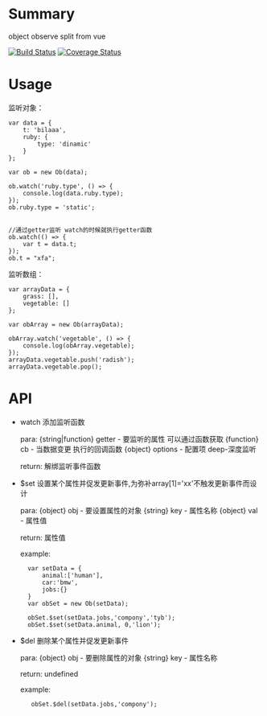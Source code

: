
# Summary
object observe split from vue

[![Build Status](https://travis-ci.org/ideayuye/ob.svg?branch=master)](https://travis-ci.org/ideayuye/ob)
[![Coverage Status](https://coveralls.io/repos/github/ideayuye/ob/badge.svg?branch=master)](https://coveralls.io/github/ideayuye/ob?branch=master)

# Usage
监听对象：

    var data = {
        t: 'bilaaa',
        ruby: {
            type: 'dinamic'
        }
    };

    var ob = new Ob(data);

    ob.watch('ruby.type', () => {
        console.log(data.ruby.type);
    });
    ob.ruby.type = 'static';


    //通过getter监听 watch的时候就执行getter函数
    ob.watch(() => {
        var t = data.t;
    });
    ob.t = "xfa";

监听数组：

    var arrayData = {
        grass: [],
        vegetable: []
    };

    var obArray = new Ob(arrayData);

    obArray.watch('vegetable', () => {
        console.log(obArray.vegetable);
    });
    arrayData.vegetable.push('radish');
    arrayData.vegetable.pop();

# API

- watch  添加监听函数

    para:
     {string|function} getter - 要监听的属性 可以通过函数获取
     {function} cb - 当数据变更 执行的回调函数
     {object} options - 配置项 deep-深度监听

     return:
        解绑监听事件函数

- $set 设置某个属性并促发更新事件,为弥补array[1]='xx'不触发更新事件而设计

    para:
     {object} obj - 要设置属性的对象
     {string} key - 属性名称
     {object} val - 属性值
    
    return:
        属性值
    
    example:

        var setData = {
            animal:['human'],
            car:'bmw',
            jobs:{}
        }
        var obSet = new Ob(setData);

        obSet.$set(setData.jobs,'compony','tyb');
        obSet.$set(setData.animal, 0,'lion');

- $del 删除某个属性并促发更新事件

    para:
     {object} obj - 要删除属性的对象
     {string} key - 属性名称

    return:
        undefined
    
    example:

         obSet.$del(setData.jobs,'compony');
